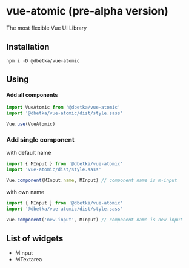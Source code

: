 # vue-atomic (pre-alpha version)
The most flexible Vue UI Library

## Installation
```
npm i -D @dbetka/vue-atomic
```

## Using
#### Add all components
```js
import VueAtomic from '@dbetka/vue-atomic'
import '@dbetka/vue-atomic/dist/style.sass'

Vue.use(VueAtomic)
```
### Add single component
with default name
```js
import { MInput } from '@dbetka/vue-atomic'
import 'vue-atomic/dist/style.sass'

Vue.component(MInput.name, MInput) // component name is m-input
```
with own name
```js
import { MInput } from '@dbetka/vue-atomic'
import '@dbetka/vue-atomic/dist/style.sass'

Vue.component('new-input', MInput) // component name is new-input
```

## List of widgets
- MInput
- MTextarea
